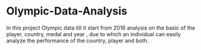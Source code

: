 # Olympic-Data-Analysis
In this project Olympic data till it start from 2016 analysis on the basic of the player, country, medal and year , due to which an individual can easily analyze the performance of the country, player and both.
